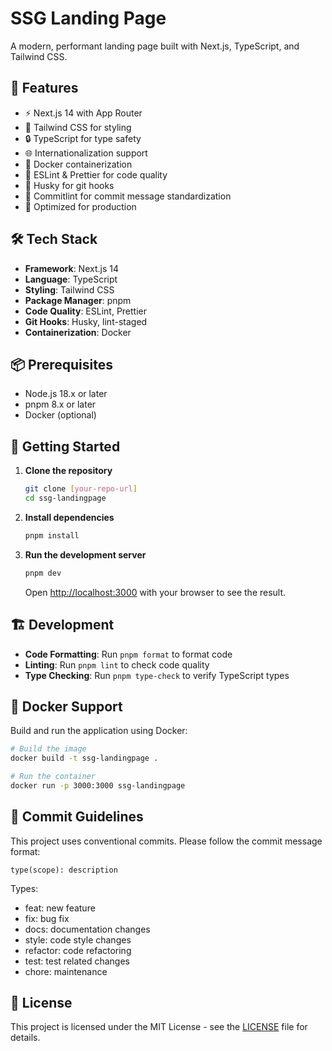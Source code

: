 # SSG Landing Page

A modern, performant landing page built with Next.js, TypeScript, and Tailwind CSS.

## 🚀 Features

- ⚡️ Next.js 14 with App Router
- 🎨 Tailwind CSS for styling
- 🔒 TypeScript for type safety
- 🌐 Internationalization support
- 🐳 Docker containerization
- 🧹 ESLint & Prettier for code quality
- 🐶 Husky for git hooks
- 📝 Commitlint for commit message standardization
- 🚀 Optimized for production

## 🛠️ Tech Stack

- **Framework**: Next.js 14
- **Language**: TypeScript
- **Styling**: Tailwind CSS
- **Package Manager**: pnpm
- **Code Quality**: ESLint, Prettier
- **Git Hooks**: Husky, lint-staged
- **Containerization**: Docker

## 📦 Prerequisites

- Node.js 18.x or later
- pnpm 8.x or later
- Docker (optional)

## 🚀 Getting Started

1. **Clone the repository**
   ```bash
   git clone [your-repo-url]
   cd ssg-landingpage
   ```

2. **Install dependencies**
   ```bash
   pnpm install
   ```

3. **Run the development server**
   ```bash
   pnpm dev
   ```
   Open [http://localhost:3000](http://localhost:3000) with your browser to see the result.

## 🏗️ Development

- **Code Formatting**: Run `pnpm format` to format code
- **Linting**: Run `pnpm lint` to check code quality
- **Type Checking**: Run `pnpm type-check` to verify TypeScript types

## 🐳 Docker Support

Build and run the application using Docker:

```bash
# Build the image
docker build -t ssg-landingpage .

# Run the container
docker run -p 3000:3000 ssg-landingpage
```

## 📝 Commit Guidelines

This project uses conventional commits. Please follow the commit message format:
```
type(scope): description
```

Types:
- feat: new feature
- fix: bug fix
- docs: documentation changes
- style: code style changes
- refactor: code refactoring
- test: test related changes
- chore: maintenance

## 📄 License

This project is licensed under the MIT License - see the [LICENSE](LICENSE) file for details.
